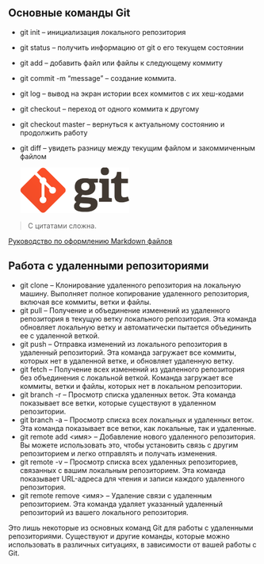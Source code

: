 ## Основные команды Git  

* git init – инициализация локального репозитория
* git status – получить информацию от git о его текущем состоянии
* git add – добавить файл или файлы к следующему коммиту
* git commit -m “message” – создание коммита.
* git log – вывод на экран истории всех коммитов с их хеш-кодами
* git checkout – переход от одного коммита к другому
* git checkout master – вернуться к актуальному состоянию и продолжить работу
* git diff – увидеть разницу между текущим файлом и закоммиченным файлом

    ![Тут должна быть картинка](./assets/index.png)

> С цитатами сложна.


[Руководство по оформлению Markdown файлов](https://gist.github.com/Jekins/2bf2d0638163f1294637)

## Работа с удаленными репозиториями

* git clone <URL> – Клонирование удаленного репозитория на локальную машину. Выполняет полное копирование удаленного репозитория, включая все коммиты, ветки и файлы.  
* git pull – Получение и объединение изменений из удаленного репозитория в текущую ветку локального репозитория. Эта команда обновляет локальную ветку и автоматически пытается объединить ее с удаленной веткой.  
* git push – Отправка изменений из локального репозитория в удаленный репозиторий. Эта команда загружает все коммиты, которых нет в удаленной ветке, и обновляет удаленную ветку.
* git fetch – Получение всех изменений из удаленного репозитория без объединения с локальной веткой. Команда загружает все коммиты, ветки и файлы, которых нет в локальном репозитории.
* git branch -r – Просмотр списка удаленных веток. Эта команда показывает все ветки, которые существуют в удаленном репозитории.
* git branch -a – Просмотр списка всех локальных и удаленных веток. Эта команда показывает все ветки, как локальные, так и удаленные.
* git remote add <имя> <URL> – Добавление нового удаленного репозитория. Вы можете использовать это, чтобы установить связь с другим репозиторием и легко отправлять и получать изменения.
* git remote -v – Просмотр списка всех удаленных репозиториев, связанных с вашим локальным репозиторием. Эта команда показывает URL-адреса для чтения и записи каждого удаленного репозитория.
* git remote remove <имя> – Удаление связи с удаленным репозиторием. Эта команда удаляет указанный удаленный репозиторий из вашего локального репозитория.

Это лишь некоторые из основных команд Git для работы с удаленными репозиториями. Существуют и другие команды, которые можно использовать в различных ситуациях, в зависимости от вашей работы с Git.